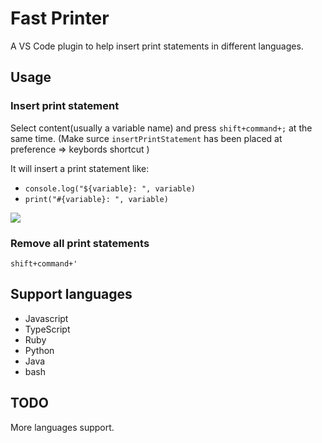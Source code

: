 # Fast Printer

A VS Code plugin to help insert print statements in different languages.

## Usage

### Insert print statement

Select content(usually a variable name) and press `shift+command+;` at the same time.
(Make surce `insertPrintStatement` has been placed at preference => keybords shortcut )

It will insert a print statement like:
- `console.log("${variable}: ", variable)`
- `print("#{variable}: ", variable)`

![](https://upload-images.jianshu.io/upload_images/2674994-245ef3be8e6d62aa.gif?imageMogr2/auto-orient/strip)

### Remove all print statements

`shift+command+'`

## Support languages

- Javascript
- TypeScript
- Ruby
- Python
- Java
- bash

## TODO

More languages support.